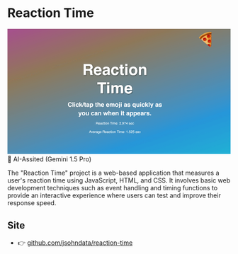 # Reaction Time
[![Read Me](./readme.png)](https://github.com/jsohndata/reaction-time)
🤖 AI-Assited (Gemini 1.5 Pro)

The "Reaction Time" project is a web-based application that measures a user's reaction time using JavaScript, HTML, and CSS. It involves basic web development techniques such as event handling and timing functions to provide an interactive experience where users can test and improve their response speed.

## Site
* 👉 [github.com/jsohndata/reaction-time](https://github.com/jsohndata/reaction-time)

